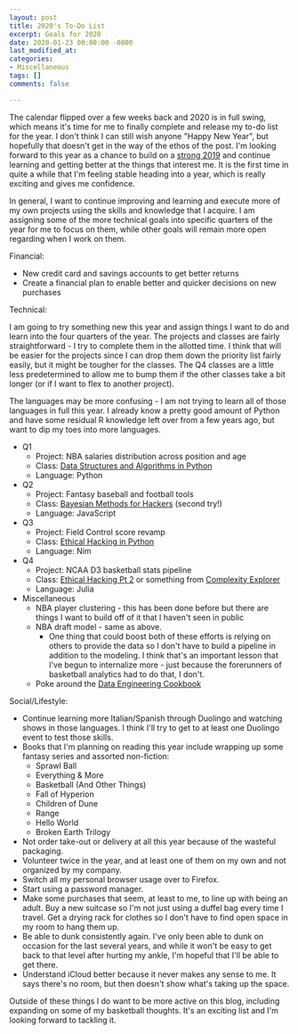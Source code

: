 ```yaml
---
layout: post
title: 2020's To-Do List
excerpt: Goals for 2020
date: 2020-01-23 00:00:00 -0800
last_modified_at: 
categories:
- Miscellaneous
tags: []
comments: false

---
```

The calendar flipped over a few weeks back and 2020 is in full swing, which means it's time for me to finally complete and release my to-do list for the year. I don't think I can still wish anyone "Happy New Year", but hopefully that doesn't get in the way of the ethos of the post. I'm looking forward to this year as a chance to build on a [strong 2019](https://fordhiggins.com/miscellaneous/2020/01/17/year-in-review-2019.html) and continue learning and getting better at the things that interest me. It is the first time in quite a while that I'm feeling stable heading into a year, which is really exciting and gives me confidence.

In general, I want to continue improving and learning and execute more of my own projects using the skills and knowledge that I acquire. I am assigning some of the more technical goals into specific quarters of the year for me to focus on them, while other goals will remain more open regarding when I work on them.

Financial:

* New credit card and savings accounts to get better returns
* Create a financial plan to enable better and quicker decisions on new purchases

Technical:

I am going to try something new this year and assign things I want to do and learn into the four quarters of the year. The projects and classes are fairly straightforward - I try to complete them in the allotted time. I think that will be easier for the projects since I can drop them down the priority list fairly easily, but it might be tougher for the classes. The Q4 classes are a little less predetermined to allow me to bump them if the other classes take a bit longer (or if I want to flex to another project).

The languages may be more confusing - I am not trying to learn all of those languages in full this year. I already know a pretty good amount of Python and have some residual R knowledge left over from a few years ago, but want to dip my toes into more languages.

* Q1
  * Project: NBA salaries distribution across position and age
  * Class: [Data Structures and Algorithms in Python](https://www.udemy.com/course/python-for-data-structures-algorithms-and-interviews/)
  * Language: Python
* Q2
  * Project: Fantasy baseball and football tools
  * Class: [Bayesian Methods for Hackers](https://github.com/CamDavidsonPilon/Probabilistic-Programming-and-Bayesian-Methods-for-Hackers) (second try!)
  * Language: JavaScript
* Q3
  * Project: Field Control score revamp
  * Class: [Ethical Hacking in Python](https://www.udemy.com/course/learn-python-and-ethical-hacking-from-scratch/)
  * Language: Nim
* Q4
  * Project: NCAA D3 basketball stats pipeline
  * Class: [Ethical Hacking Pt 2](https://www.udemy.com/course/network-hacking-continued-intermediate-to-advanced/) or something from [Complexity Explorer](https://www.complexityexplorer.org/courses)
  * Language: Julia
* Miscellaneous
  * NBA player clustering - this has been done before but there are things I want to build off of it that I haven't seen in public
  * NBA draft model - same as above.
    * One thing that could boost both of these efforts is relying on others to provide the data so I don't have to build a pipeline in addition to the modeling. I think that's an important lesson that I've begun to internalize more - just because the forerunners of basketball analytics had to do that, I don't.
  * Poke around the [Data Engineering Cookbook](https://github.com/andkret/Cookbook)

Social/Lifestyle:

* Continue learning more Italian/Spanish through Duolingo and watching shows in those languages. I think I'll try to get to at least one Duolingo event to test those skills.
* Books that I'm planning on reading this year include wrapping up some fantasy series and assorted non-fiction:
  * Sprawl Ball
  * Everything & More
  * Basketball (And Other Things)
  * Fall of Hyperion
  * Children of Dune
  * Range
  * Hello World
  * Broken Earth Trilogy
* Not order take-out or delivery at all this year because of the wasteful packaging.
* Volunteer twice in the year, and at least one of them on my own and not organized by my company.
* Switch all my personal browser usage over to Firefox.
* Start using a password manager.
* Make some purchases that seem, at least to me, to line up with being an adult. Buy a new suitcase so I'm not just using a duffel bag every time I travel. Get a drying rack for clothes so I don't have to find open space in my room to hang them up.
* Be able to dunk consistently again. I've only been able to dunk on occasion for the last several years, and while it won't be easy to get back to that level after hurting my ankle, I'm hopeful that I'll be able to get there.
* Understand iCloud better because it never makes any sense to me. It says there's no room, but then doesn't show what's taking up the space.

Outside of these things I do want to be more active on this blog, including expanding on some of my basketball thoughts. It's an exciting list and I'm looking forward to tackling it.